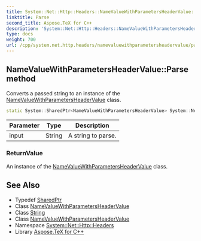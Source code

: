 ```yaml
---
title: System::Net::Http::Headers::NameValueWithParametersHeaderValue::Parse method
linktitle: Parse
second_title: Aspose.TeX for C++
description: 'System::Net::Http::Headers::NameValueWithParametersHeaderValue::Parse method. Converts a passed string to an instance of the NameValueWithParametersHeaderValue class in C++.'
type: docs
weight: 700
url: /cpp/system.net.http.headers/namevaluewithparametersheadervalue/parse/
---
```

## NameValueWithParametersHeaderValue::Parse method


Converts a passed string to an instance of the [NameValueWithParametersHeaderValue](../) class.

```cpp
static System::SharedPtr<NameValueWithParametersHeaderValue> System::Net::Http::Headers::NameValueWithParametersHeaderValue::Parse(String input)
```


| Parameter | Type | Description |
| --- | --- | --- |
| input | String | A string to parse. |

### ReturnValue

An instance of the [NameValueWithParametersHeaderValue](../) class.

## See Also

* Typedef [SharedPtr](../../../system/sharedptr/)
* Class [NameValueWithParametersHeaderValue](../)
* Class [String](../../../system/string/)
* Class [NameValueWithParametersHeaderValue](../)
* Namespace [System::Net::Http::Headers](../../)
* Library [Aspose.TeX for C++](../../../)
